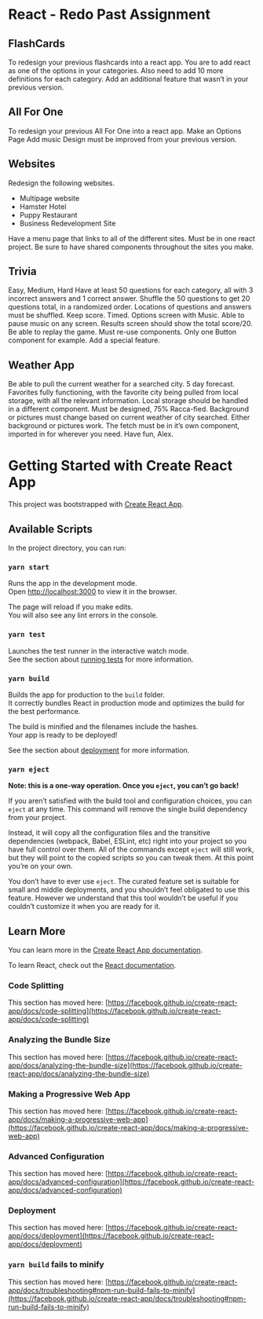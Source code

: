 # React - Redo Past Assignment

## FlashCards

To redesign your previous flashcards into a react app. 
You are to add react as one of the options in your categories.
Also need to add 10 more definitions for each category. 
Add an additional feature that wasn’t in your previous version.

## All For One

To redesign your previous All For One into a react app.
Make an Options Page
Add music
Design must be improved from your previous version.

## Websites

Redesign the following websites.
- Multipage website
- Hamster Hotel
- Puppy Restaurant
- Business Redevelopment Site
  
Have a menu page that links to all of the different sites.
Must be in one react project.
Be sure to have shared components throughout the sites you make.

## Trivia

Easy, Medium, Hard
Have at least 50 questions for each category, all with 3 incorrect answers and 1 correct answer.
Shuffle the 50 questions to get 20 questions total, in a randomized order.
Locations of questions and answers must be shuffled. 
Keep score.
Timed.
Options screen with Music. Able to pause music on any screen.
Results screen should show the total score/20.
Be able to replay the game. 
Must re-use components. Only one Button component for example. 
Add a special feature.

## Weather App
Be able to pull the current weather for a searched city. 
5 day forecast.
Favorites fully functioning, with the favorite city being pulled from local storage, with all the relevant information.
Local storage should be handled in a different component.
Must be designed, 75% Racca-fied.
Background or pictures must change based on current weather of city searched. Either background or pictures work. 
The fetch must be in it’s own component, imported in for wherever you need. 
Have fun, Alex.

# Getting Started with Create React App

This project was bootstrapped with [Create React App](https://github.com/facebook/create-react-app).

## Available Scripts

In the project directory, you can run:

### `yarn start`

Runs the app in the development mode.\
Open [http://localhost:3000](http://localhost:3000) to view it in the browser.

The page will reload if you make edits.\
You will also see any lint errors in the console.

### `yarn test`

Launches the test runner in the interactive watch mode.\
See the section about [running tests](https://facebook.github.io/create-react-app/docs/running-tests) for more information.

### `yarn build`

Builds the app for production to the `build` folder.\
It correctly bundles React in production mode and optimizes the build for the best performance.

The build is minified and the filenames include the hashes.\
Your app is ready to be deployed!

See the section about [deployment](https://facebook.github.io/create-react-app/docs/deployment) for more information.

### `yarn eject`

**Note: this is a one-way operation. Once you `eject`, you can’t go back!**

If you aren’t satisfied with the build tool and configuration choices, you can `eject` at any time. This command will remove the single build dependency from your project.

Instead, it will copy all the configuration files and the transitive dependencies (webpack, Babel, ESLint, etc) right into your project so you have full control over them. All of the commands except `eject` will still work, but they will point to the copied scripts so you can tweak them. At this point you’re on your own.

You don’t have to ever use `eject`. The curated feature set is suitable for small and middle deployments, and you shouldn’t feel obligated to use this feature. However we understand that this tool wouldn’t be useful if you couldn’t customize it when you are ready for it.

## Learn More

You can learn more in the [Create React App documentation](https://facebook.github.io/create-react-app/docs/getting-started).

To learn React, check out the [React documentation](https://reactjs.org/).

### Code Splitting

This section has moved here: [https://facebook.github.io/create-react-app/docs/code-splitting](https://facebook.github.io/create-react-app/docs/code-splitting)

### Analyzing the Bundle Size

This section has moved here: [https://facebook.github.io/create-react-app/docs/analyzing-the-bundle-size](https://facebook.github.io/create-react-app/docs/analyzing-the-bundle-size)

### Making a Progressive Web App

This section has moved here: [https://facebook.github.io/create-react-app/docs/making-a-progressive-web-app](https://facebook.github.io/create-react-app/docs/making-a-progressive-web-app)

### Advanced Configuration

This section has moved here: [https://facebook.github.io/create-react-app/docs/advanced-configuration](https://facebook.github.io/create-react-app/docs/advanced-configuration)

### Deployment

This section has moved here: [https://facebook.github.io/create-react-app/docs/deployment](https://facebook.github.io/create-react-app/docs/deployment)

### `yarn build` fails to minify

This section has moved here: [https://facebook.github.io/create-react-app/docs/troubleshooting#npm-run-build-fails-to-minify](https://facebook.github.io/create-react-app/docs/troubleshooting#npm-run-build-fails-to-minify)
